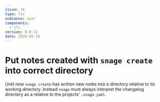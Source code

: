 ```yaml
---
issue: 74
type: fix
audience: user
components:
  - cli
version: 0.0.11
date: 2020-05-18
---
```


# Put notes created with `snage create` into correct directory

Until now `snage create` has written new notes into a directory relative to its
working directory. Instead `snage` must always interpret the changelog
directory as a relative to the projects' `.snage.yaml`.

